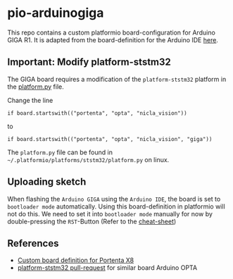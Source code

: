 # pio-arduinogiga

This repo contains a custom platformio board-configuration for Arduino GIGA R1. 
It is adapted from the board-definition  for the Arduino IDE [here](https://github.com/arduino/ArduinoCore-mbed/blob/main/boards.txt).

## Important: Modify platform-ststm32

The GIGA board requires a modification of the `platform-ststm32` platform in the [platform.py](https://github.com/platformio/platform-ststm32/blob/develop/platform.py) file.

Change the line 
```
if board.startswith(("portenta", "opta", "nicla_vision"))
```

to 

```
if board.startswith(("portenta", "opta", "nicla_vision", "giga"))
```

The `platform.py` file can be found in `~/.platformio/platforms/ststm32/platform.py` on linux.

## Uploading sketch

When flashing the `Arduino GIGA` using the `Arduino IDE`, the board is set to `bootloader mode` automatically. Using this board-definition in platformio will not do this. We need to set it into `bootloader mode` manually for now by double-pressing the `RST`-Button (Refer to the [cheat-sheet](https://docs.arduino.cc/tutorials/giga-r1-wifi/cheat-sheet#mbed-os))

## References

- [Custom board definition for Portenta X8](https://github.com/maxgerhardt/pio-portentax8/tree/main)
- [platform-ststm32 pull-request](https://github.com/platformio/platform-ststm32/pull/678/files) for similar board Arduino OPTA
